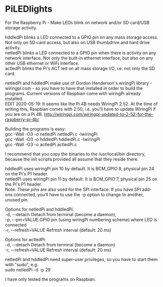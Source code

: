# PiLEDlights
For the Raspberry Pi - Make LEDs blink on network and/or SD card/USB storage activity.

hddledPi blinks a LED connected to a GPIO pin on any mass storage access. Not only on SD card access, but also on USB thumbdrive and hard drive activity.  
netledPi blinks a LED connected to a GPIO pin when there is activity on any network interface. Not only the built-in ethernet interface, but also on any other USB ethernet or WiFi interface.  
actledPi blinks the Pi's ACT led on all mass storage I/O, i.e. not only the SD card.

netledPi and hddledPi make use of Gordon Henderson's wiringPi library - wiringpi.com - so you have to have that installed in order to build the programs. Current versions of Raspbian come with wiringPi already installed.  
EDIT 2020-05-19: It seems like the Pi 4B needs WiringPi 2.52. At the time of writing this, Raspbian comes with 2.50, i.e. you'll have to update WiringPi if you are on a Pi 4B. http://wiringpi.com/wiringpi-updated-to-2-52-for-the-raspberry-pi-4b/

Building the programs is easy:  
gcc -Wall -O3 -o netledPi netledPi.c -lwiringPi  
gcc -Wall -O3 -o hddledPi hddledPi.c -lwiringPi  
gcc -Wall -O3 -o actledPi actledPi.c

I recommend that you copy the binaries to the /usr/local/bin directory, because the init scripts provided all assume that they reside there.

hddledPi uses wiringPi pin 10 by default. It is BCM_GPIO 8, physical pin 24 on the Pi's P1 header.  
netledPi uses wiringPi pin 11 by default. It is BCM_GPIO 7, physical pin 25 on the Pi's P1 header.  
Note: These pins are also used for the SPI interface. If you have SPI add-ons connected, you'll have to use the -p option to change to another, unused pin.

Options for netledPi and hddledPi:  
 -d, --detach               Detach from terminal (become a daemon),  
 -p, --pin=VALUE            GPIO pin (using wiringPi numbering scheme) where LED is connected  
 -r, --refresh=VALUE        Refresh interval (default: 20 ms)  
 
 Options for actledPi:  
 -d, --detach               Detach from terminal (become a daemon)  
 -r, --refresh=VALUE        Refresh interval (default: 20 ms)  
 
 netledPi and hddledPi need super-user privileges, so you have to start them with "sudo", e.g.  
 sudo netledPi -d -p 29
 
 I have only tested the programs on Raspbian.
